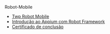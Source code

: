 Robot-Mobile

- [Twp Robot Mobile](https://gitlab.com/papito/twp-robot-mobile)
- [Introdução ao Appium com Robot Framework](https://qaninja.academy/course/index/49/#_)
- [Certificado de conclusão](https://qaninja.academy/certificate/print/004711/)



